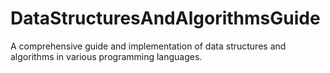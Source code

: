 # DataStructuresAndAlgorithmsGuide
A comprehensive guide and implementation of data structures and algorithms in various programming languages.
